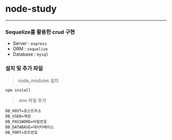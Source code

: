 # node-study

---
### Sequelize를 활용한 crud 구현
- Server : `express`
- ORM : `sequelize`
- Database : `mysql`

### 설치 및 추가 파일
> node_modules 설치

`npm install`

> .env 파일 추가
```shell
DB_HOST=호스트주소
DB_USER=계정
DB_PASSWORD=비밀번호
DB_DATABASE=데이터베이스
DB_PORT=포트번호
```


